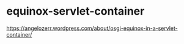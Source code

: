 equinox-servlet-container
=========================

https://angelozerr.wordpress.com/about/osgi-equinox-in-a-servlet-container/
